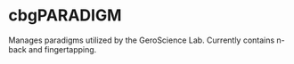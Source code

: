 # cbgPARADIGM
Manages paradigms utilized by the GeroScience Lab. Currently contains n-back and fingertapping.
